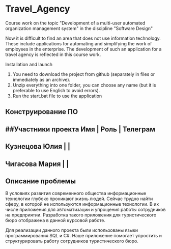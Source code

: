 # Travel_Agency
Course work on the topic
"Development of a multi-user automated organization management system" 
in the discipline "Software Design"

Now it is difficult to find an area that does not use information technology. These include applications for automating and simplifying the work of employees in the enterprise.
The development of such an application for a travel agency is reflected in this course work.

Installation and launch
1. You need to download the project from github (separately in files or immediately as an archive).
2. Unzip everything into one folder, you can choose any name (but it is preferable to use English to avoid errors).
3. Run the start.bat file to use the application

## Конструирование ПО
##Участники проекта
Имя   | Роль | Телеграм
--------------------------
Кузнецова Юлия | |
--------------------------
Чигасова Мария | |
-------------------------

## Описание проблемы

В условиях развития современного общества информационные технологии глубоко проникают жизнь людей. Сейчас трудно найти сферу, в которой не используются информационные технологии. В их числе приложения для автоматизации и упрощения работы сотрудников на предприятии. Разработка такого приложения для туристического бюро отображена в данной курсовой работе.

Для реализации данного проекта были использованы языки программирования SQL и C#. Наше приложение помогает упростить и структурировать работу сотрудников туристического бюро.
